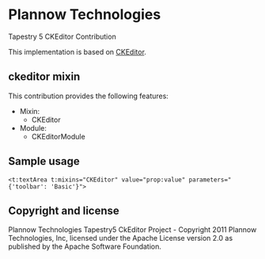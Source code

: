 Plannow Technologies
====

Tapestry 5 CKEditor Contribution

This implementation is based on [CKEditor](http://ckeditor.com/).

ckeditor mixin
---------

This contribution provides the following features:

* Mixin:
  * CKEditor
* Module:
  * CKEditorModule
  
Sample usage
---------------

`<t:textArea t:mixins="CKEditor" value="prop:value" parameters="{'toolbar': 'Basic'}">`

Copyright and license
---------------
Plannow Technologies Tapestry5 CkEditor Project - Copyright 2011 Plannow Technologies, Inc,
licensed under the Apache License version 2.0 as published by the Apache Software Foundation.